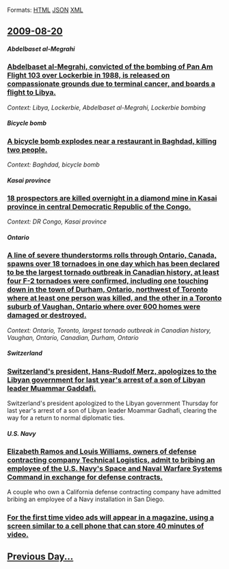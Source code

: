 
Formats: [HTML](2009/08/20/index.html)  [JSON](2009/08/20/index.json)  [XML](2009/08/20/index.xml)  

## [2009-08-20](/news/2009/08/20/index.md)

##### Abdelbaset al-Megrahi
### [ Abdelbaset al-Megrahi, convicted of the bombing of Pan Am Flight 103 over Lockerbie in 1988, is released on compassionate grounds due to terminal cancer, and boards a flight to Libya. ](/news/2009/08/20/abdelbaset-al-megrahi-convicted-of-the-bombing-of-pan-am-flight-103-over-lockerbie-in-1988-is-released-on-compassionate-grounds-due-to-te.md)
_Context: Libya, Lockerbie, Abdelbaset al-Megrahi, Lockerbie bombing_

##### Bicycle bomb
### [ A bicycle bomb explodes near a restaurant in Baghdad, killing two people. ](/news/2009/08/20/a-bicycle-bomb-explodes-near-a-restaurant-in-baghdad-killing-two-people.md)
_Context: Baghdad, bicycle bomb_

##### Kasai province
### [ 18 prospectors are killed overnight in a diamond mine in Kasai province in central Democratic Republic of the Congo. ](/news/2009/08/20/18-prospectors-are-killed-overnight-in-a-diamond-mine-in-kasai-province-in-central-democratic-republic-of-the-congo.md)
_Context: DR Congo, Kasai province_

##### Ontario
### [ A line of severe thunderstorms rolls through Ontario, Canada, spawns over 18 tornadoes in one day which has been declared to be the largest tornado outbreak in Canadian history, at least four F-2 tornadoes were confirmed, including one touching down in the town of Durham, Ontario, northwest of Toronto where at least one person was killed, and the other in a Toronto suburb of Vaughan, Ontario where over 600 homes were damaged or destroyed.](/news/2009/08/20/a-line-of-severe-thunderstorms-rolls-through-ontario-canada-spawns-over-18-tornadoes-in-one-day-which-has-been-declared-to-be-the-largest.md)
_Context: Ontario, Toronto, largest tornado outbreak in Canadian history, Vaughan, Ontario, Canadian, Durham, Ontario_

##### Switzerland
### [ Switzerland's president, Hans-Rudolf Merz, apologizes to the Libyan government for last year's arrest of a son of Libyan leader Muammar Gaddafi. ](/news/2009/08/20/switzerland-s-president-hans-rudolf-merz-apologizes-to-the-libyan-government-for-last-year-s-arrest-of-a-son-of-libyan-leader-muammar-gad.md)
Switzerland&#39;s president apologized to the Libyan government Thursday for last year&#39;s arrest of a son of Libyan leader Moammar Gadhafi, clearing the way for a return to normal diplomatic ties. 

##### U.S. Navy
### [ Elizabeth Ramos and Louis Williams, owners of defense contracting company Technical Logistics, admit to bribing an employee of the U.S. Navy's Space and Naval Warfare Systems Command in exchange for defense contracts. ](/news/2009/08/20/elizabeth-ramos-and-louis-williams-owners-of-defense-contracting-company-technical-logistics-admit-to-bribing-an-employee-of-the-u-s-nav.md)
A couple who own a California defense contracting company have admitted bribing an employee of a Navy installation in San Diego.

##### 
### [ For the first time video ads will appear in a magazine, using a screen similar to a cell phone that can store 40 minutes of video. ](/news/2009/08/20/for-the-first-time-video-ads-will-appear-in-a-magazine-using-a-screen-similar-to-a-cell-phone-that-can-store-40-minutes-of-video.md)
## [Previous Day...](/news/2009/08/19/index.md)

